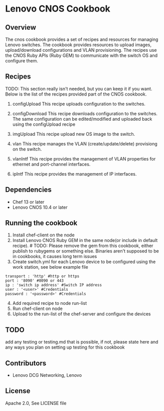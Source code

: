 # Lenovo CNOS Cookbook

## Overview
The cnos cookbook provides a set of recipes and resources for managing Lenovo
switches. The cookbook provides resources to upload images, upload/download
configurations and VLAN provisioning. The recipes use the CNOS Ruby APIs
(Ruby GEM) to communicate with the switch OS and configure them.

## Recipes

TODO: This section really isn't needed, but you can keep it if you want.
Below is the list of the recipes provided part of the CNOS cookbook.

1. configUpload
This recipe uploads configuration to the switches.

2. configDownload
This recipe downloads configuration to the switches. The same configuration
can be edited/modified and uploaded back using the configUpload recipe

3. imgUpload
This recipe upload new OS image to the switch.

4. vlan
This recipe manages the VLAN (create/update/delete) provisiong on the switch.

5. vlanIntf
This recipe provides the management of VLAN properties for ethernet and
port-channel interfaces.

6. ipIntf
This recipe provides the management of IP interfaces.


## Dependencies
  * Chef 13 or later
  * Lenovo CNOS 10.4 or later

## Running the cookbook
1. Install chef-client on the node
2. Install Lenovo CNOS Ruby GEM in the same node(or include in default recipe). # TODO: Please remove the gem from this cookbook, either publish to rubygems or something else. Binaries aren't supposed to be in cookbooks, it causes long term issues
3. Create switch.yml for each Lenovo device to be configured using the work
   station, see below example file
```
transport : 'http' #http or https
port : '8090' #8090 or 443
ip : 'switch ip address' #Switch IP address
user : '<user>' #Credentials
password : '<password>' #Credentials
```
4. Add required recipe to node run-list
5. Run chef-client on node
6. Upload to the run-list of the chef-server and configure the devices

## TODO
add any testing or testing.md that is possible, if not, please
state here and any ways you plan on setting up testing for this cookbook


## Contributors
  * Lenovo DCG Networking, Lenovo

## License
Apache 2.0, See LICENSE file
